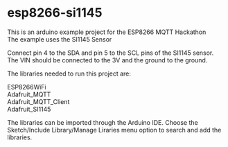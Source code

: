 # esp8266-si1145

This is an arduino example project for the ESP8266 MQTT Hackathon<br>
The example uses the SI1145 Sensor

Connect pin 4 to the SDA and pin 5 to the SCL pins of the SI1145 sensor.
The VIN should be connected to the 3V and the ground to the ground.

The libraries needed to run this project are:

ESP8266WiFi<br>
Adafruit_MQTT<br>
Adafruit_MQTT_Client<br>
Adafruit_SI1145

The libraries can be imported through the Arduino IDE. Choose the Sketch/Include Library/Manage Liraries menu option to search and add the libraries.
